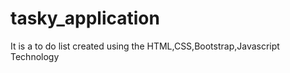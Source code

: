 # tasky_application
It is a to do list created using the HTML,CSS,Bootstrap,Javascript Technology  
